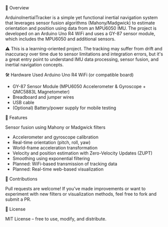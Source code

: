 📘 Overview

ArduinoInertialTracker is a simple yet functional inertial navigation system that leverages sensor fusion algorithms (Mahony/Madgwick) to estimate orientation and position using data from an MPU6050 IMU. The project is developed on an Arduino Uno R4 WiFi and uses a GY-87 sensor module, which includes the MPU6050 and additional sensors.

  ⚠️ This is a learning-oriented project. The tracking may suffer from drift and inaccuracy over time due to sensor limitations and integration errors, but it's a great entry point to understand IMU data processing, sensor fusion, and inertial navigation concepts.

🛠 Hardware Used
Arduino Uno R4 WiFi (or compatible board)

- GY-87 Sensor Module (MPU6050 Accelerometer & Gyroscope + QMC5883L Magnetometer)
- Breadboard and jumper wires
- USB cable
- (Optional) Battery/power supply for mobile testing


🚀 Features

Sensor fusion using Mahony or Madgwick filters

- Accelerometer and gyroscope calibration
- Real-time orientation (pitch, roll, yaw)
- World-frame acceleration transformation
- Velocity and position estimation with Zero-Velocity Updates (ZUPT)
- Smoothing using exponential filtering
- Planned: WiFi-based transmission of tracking data
- Planned: Real-time web-based visualization


🤝 Contributions

Pull requests are welcome! If you’ve made improvements or want to experiment with new filters or visualization methods, feel free to fork and submit a PR.


📜 License

MIT License – free to use, modify, and distribute.

